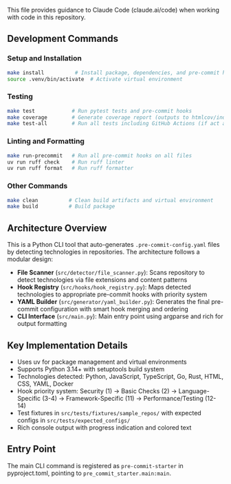 This file provides guidance to Claude Code (claude.ai/code) when working with code in this repository.

## Development Commands

### Setup and Installation
```bash
make install          # Install package, dependencies, and pre-commit hooks
source .venv/bin/activate  # Activate virtual environment
```

### Testing
```bash
make test            # Run pytest tests and pre-commit hooks
make coverage        # Generate coverage report (outputs to htmlcov/index.html)
make test-all        # Run all tests including GitHub Actions (if act available)
```

### Linting and Formatting
```bash
make run-precommit   # Run all pre-commit hooks on all files
uv run ruff check    # Run ruff linter
uv run ruff format   # Run ruff formatter
```

### Other Commands
```bash
make clean          # Clean build artifacts and virtual environment
make build          # Build package
```

## Architecture Overview

This is a Python CLI tool that auto-generates `.pre-commit-config.yaml` files by detecting technologies in repositories. The architecture follows a modular design:

- **File Scanner** (`src/detector/file_scanner.py`): Scans repository to detect technologies via file extensions and content patterns
- **Hook Registry** (`src/hooks/hook_registry.py`): Maps detected technologies to appropriate pre-commit hooks with priority system
- **YAML Builder** (`src/generator/yaml_builder.py`): Generates the final pre-commit configuration with smart hook merging and ordering
- **CLI Interface** (`src/main.py`): Main entry point using argparse and rich for output formatting

## Key Implementation Details

- Uses uv for package management and virtual environments
- Supports Python 3.14+ with setuptools build system
- Technologies detected: Python, JavaScript, TypeScript, Go, Rust, HTML, CSS, YAML, Docker
- Hook priority system: Security (1) → Basic Checks (2) → Language-Specific (3-4) → Framework-Specific (11) → Performance/Testing (12-14)
- Test fixtures in `src/tests/fixtures/sample_repos/` with expected configs in `src/tests/expected_configs/`
- Rich console output with progress indication and colored text

## Entry Point

The main CLI command is registered as `pre-commit-starter` in pyproject.toml, pointing to `pre_commit_starter.main:main`.
